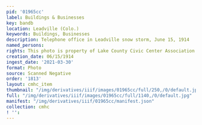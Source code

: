 ```yaml
---
pid: '01965cc'
label: Buildings & Businesses
key: bandb
location: Leadville (Colo.)
keywords: Buildings, Businesses
description: Telephone office in Leadville snow storm, June 15, 1914
named_persons: 
rights: This photo is property of Lake County Civic Center Association.
creation_date: 06/15/1914
ingest_date: '2021-03-30'
format: Photo
source: Scanned Negative
order: '1813'
layout: cmhc_item
thumbnail: "/img/derivatives/iiif/images/01965cc/full/250,/0/default.jpg"
full: "/img/derivatives/iiif/images/01965cc/full/1140,/0/default.jpg"
manifest: "/img/derivatives/iiif/01965cc/manifest.json"
collection: cmhc
! '': 
---
```

